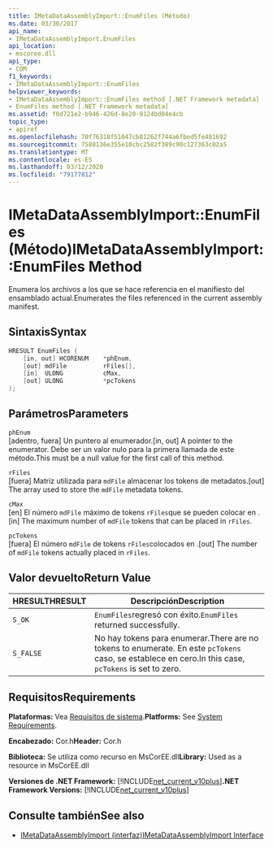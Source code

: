 ```yaml
---
title: IMetaDataAssemblyImport::EnumFiles (Método)
ms.date: 03/30/2017
api_name:
- IMetaDataAssemblyImport.EnumFiles
api_location:
- mscoree.dll
api_type:
- COM
f1_keywords:
- IMetaDataAssemblyImport::EnumFiles
helpviewer_keywords:
- IMetaDataAssemblyImport::EnumFiles method [.NET Framework metadata]
- EnumFiles method [.NET Framework metadata]
ms.assetid: f0d721e2-b946-426d-8e20-9124bd04e4cb
topic_type:
- apiref
ms.openlocfilehash: 70f76318f51047cb81262f744a6fbed5fe401692
ms.sourcegitcommit: 7588136e355e10cbc2582f389c90c127363c02a5
ms.translationtype: MT
ms.contentlocale: es-ES
ms.lasthandoff: 03/12/2020
ms.locfileid: "79177812"
---
```

# <a name="imetadataassemblyimportenumfiles-method"></a><span data-ttu-id="1ca95-102">IMetaDataAssemblyImport::EnumFiles (Método)</span><span class="sxs-lookup"><span data-stu-id="1ca95-102">IMetaDataAssemblyImport::EnumFiles Method</span></span>
<span data-ttu-id="1ca95-103">Enumera los archivos a los que se hace referencia en el manifiesto del ensamblado actual.</span><span class="sxs-lookup"><span data-stu-id="1ca95-103">Enumerates the files referenced in the current assembly manifest.</span></span>  
  
## <a name="syntax"></a><span data-ttu-id="1ca95-104">Sintaxis</span><span class="sxs-lookup"><span data-stu-id="1ca95-104">Syntax</span></span>  
  
```cpp  
HRESULT EnumFiles (  
    [in, out] HCORENUM    *phEnum,
    [out] mdFile          rFiles[],
    [in]  ULONG           cMax,
    [out] ULONG           *pcTokens  
);  
```  
  
## <a name="parameters"></a><span data-ttu-id="1ca95-105">Parámetros</span><span class="sxs-lookup"><span data-stu-id="1ca95-105">Parameters</span></span>  
 `phEnum`  
 <span data-ttu-id="1ca95-106">[adentro, fuera] Un puntero al enumerador.</span><span class="sxs-lookup"><span data-stu-id="1ca95-106">[in, out] A pointer to the enumerator.</span></span> <span data-ttu-id="1ca95-107">Debe ser un valor nulo para la primera llamada de este método.</span><span class="sxs-lookup"><span data-stu-id="1ca95-107">This must be a null value for the first call of this method.</span></span>  
  
 `rFiles`  
 <span data-ttu-id="1ca95-108">[fuera] Matriz utilizada para `mdFile` almacenar los tokens de metadatos.</span><span class="sxs-lookup"><span data-stu-id="1ca95-108">[out] The array used to store the `mdFile` metadata tokens.</span></span>  
  
 `cMax`  
 <span data-ttu-id="1ca95-109">[en] El número `mdFile` máximo de tokens `rFiles`que se pueden colocar en .</span><span class="sxs-lookup"><span data-stu-id="1ca95-109">[in] The maximum number of `mdFile` tokens that can be placed in `rFiles`.</span></span>  
  
 `pcTokens`  
 <span data-ttu-id="1ca95-110">[fuera] El número `mdFile` de tokens `rFiles`colocados en .</span><span class="sxs-lookup"><span data-stu-id="1ca95-110">[out] The number of `mdFile` tokens actually placed in `rFiles`.</span></span>  
  
## <a name="return-value"></a><span data-ttu-id="1ca95-111">Valor devuelto</span><span class="sxs-lookup"><span data-stu-id="1ca95-111">Return Value</span></span>  
  
|<span data-ttu-id="1ca95-112">HRESULT</span><span class="sxs-lookup"><span data-stu-id="1ca95-112">HRESULT</span></span>|<span data-ttu-id="1ca95-113">Descripción</span><span class="sxs-lookup"><span data-stu-id="1ca95-113">Description</span></span>|  
|-------------|-----------------|  
|`S_OK`|<span data-ttu-id="1ca95-114">`EnumFiles`regresó con éxito.</span><span class="sxs-lookup"><span data-stu-id="1ca95-114">`EnumFiles` returned successfully.</span></span>|  
|`S_FALSE`|<span data-ttu-id="1ca95-115">No hay tokens para enumerar.</span><span class="sxs-lookup"><span data-stu-id="1ca95-115">There are no tokens to enumerate.</span></span> <span data-ttu-id="1ca95-116">En este `pcTokens` caso, se establece en cero.</span><span class="sxs-lookup"><span data-stu-id="1ca95-116">In this case, `pcTokens` is set to zero.</span></span>|  
  
## <a name="requirements"></a><span data-ttu-id="1ca95-117">Requisitos</span><span class="sxs-lookup"><span data-stu-id="1ca95-117">Requirements</span></span>  
 <span data-ttu-id="1ca95-118">**Plataformas:** Vea [Requisitos de sistema](../../../../docs/framework/get-started/system-requirements.md).</span><span class="sxs-lookup"><span data-stu-id="1ca95-118">**Platforms:** See [System Requirements](../../../../docs/framework/get-started/system-requirements.md).</span></span>  
  
 <span data-ttu-id="1ca95-119">**Encabezado:** Cor.h</span><span class="sxs-lookup"><span data-stu-id="1ca95-119">**Header:** Cor.h</span></span>  
  
 <span data-ttu-id="1ca95-120">**Biblioteca:** Se utiliza como recurso en MsCorEE.dll</span><span class="sxs-lookup"><span data-stu-id="1ca95-120">**Library:** Used as a resource in MsCorEE.dll</span></span>  
  
 <span data-ttu-id="1ca95-121">**Versiones de .NET Framework:** [!INCLUDE[net_current_v10plus](../../../../includes/net-current-v10plus-md.md)]</span><span class="sxs-lookup"><span data-stu-id="1ca95-121">**.NET Framework Versions:** [!INCLUDE[net_current_v10plus](../../../../includes/net-current-v10plus-md.md)]</span></span>  
  
## <a name="see-also"></a><span data-ttu-id="1ca95-122">Consulte también</span><span class="sxs-lookup"><span data-stu-id="1ca95-122">See also</span></span>

- [<span data-ttu-id="1ca95-123">IMetaDataAssemblyImport (interfaz)</span><span class="sxs-lookup"><span data-stu-id="1ca95-123">IMetaDataAssemblyImport Interface</span></span>](../../../../docs/framework/unmanaged-api/metadata/imetadataassemblyimport-interface.md)
